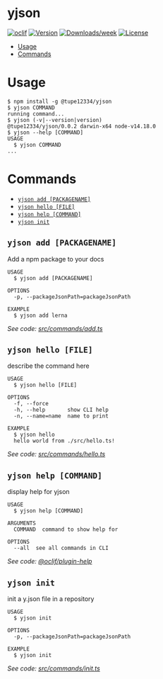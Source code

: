 yjson
=====



[![oclif](https://img.shields.io/badge/cli-oclif-brightgreen.svg)](https://oclif.io)
[![Version](https://img.shields.io/npm/v/yjson.svg)](https://npmjs.org/package/yjson)
[![Downloads/week](https://img.shields.io/npm/dw/yjson.svg)](https://npmjs.org/package/yjson)
[![License](https://img.shields.io/npm/l/yjson.svg)](https://github.com/tupe12334/yjson/blob/master/package.json)

<!-- toc -->
* [Usage](#usage)
* [Commands](#commands)
<!-- tocstop -->
# Usage
<!-- usage -->
```sh-session
$ npm install -g @tupe12334/yjson
$ yjson COMMAND
running command...
$ yjson (-v|--version|version)
@tupe12334/yjson/0.0.2 darwin-x64 node-v14.18.0
$ yjson --help [COMMAND]
USAGE
  $ yjson COMMAND
...
```
<!-- usagestop -->
# Commands
<!-- commands -->
* [`yjson add [PACKAGENAME]`](#yjson-add-packagename)
* [`yjson hello [FILE]`](#yjson-hello-file)
* [`yjson help [COMMAND]`](#yjson-help-command)
* [`yjson init`](#yjson-init)

## `yjson add [PACKAGENAME]`

Add a npm package to your docs

```
USAGE
  $ yjson add [PACKAGENAME]

OPTIONS
  -p, --packageJsonPath=packageJsonPath

EXAMPLE
  $ yjson add lerna
```

_See code: [src/commands/add.ts](https://github.com/tupe12334/yjson/blob/v0.0.2/src/commands/add.ts)_

## `yjson hello [FILE]`

describe the command here

```
USAGE
  $ yjson hello [FILE]

OPTIONS
  -f, --force
  -h, --help       show CLI help
  -n, --name=name  name to print

EXAMPLE
  $ yjson hello
  hello world from ./src/hello.ts!
```

_See code: [src/commands/hello.ts](https://github.com/tupe12334/yjson/blob/v0.0.2/src/commands/hello.ts)_

## `yjson help [COMMAND]`

display help for yjson

```
USAGE
  $ yjson help [COMMAND]

ARGUMENTS
  COMMAND  command to show help for

OPTIONS
  --all  see all commands in CLI
```

_See code: [@oclif/plugin-help](https://github.com/oclif/plugin-help/blob/v3.2.12/src/commands/help.ts)_

## `yjson init`

init a y.json file in a repository

```
USAGE
  $ yjson init

OPTIONS
  -p, --packageJsonPath=packageJsonPath

EXAMPLE
  $ yjson init
```

_See code: [src/commands/init.ts](https://github.com/tupe12334/yjson/blob/v0.0.2/src/commands/init.ts)_
<!-- commandsstop -->
